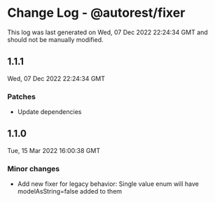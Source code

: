 # Change Log - @autorest/fixer

This log was last generated on Wed, 07 Dec 2022 22:24:34 GMT and should not be manually modified.

## 1.1.1
Wed, 07 Dec 2022 22:24:34 GMT

### Patches

- Update dependencies

## 1.1.0
Tue, 15 Mar 2022 16:00:38 GMT

### Minor changes

- Add new fixer for legacy behavior: Single value enum will have modelAsString=false added to them

